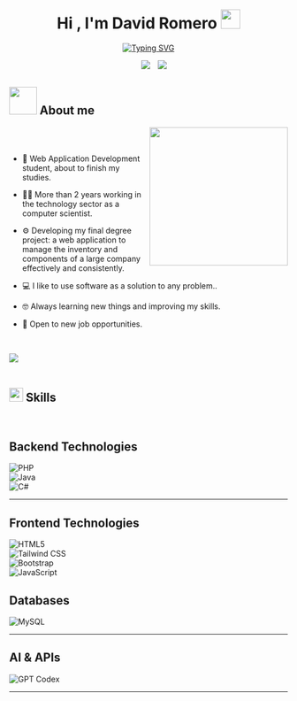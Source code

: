 <h1 align="center"><b>Hi , I'm David Romero </b><img src="https://media.giphy.com/media/hvRJCLFzcasrR4ia7z/giphy.gif" width="35"></h1>
<!--  -->
<p align="center">
  <a href="https://git.io/typing-svg"><img src="https://readme-typing-svg.demolab.com?font=Fira+Code&pause=1000&width=472&lines=Web+application+development+student;passionate+about+new+technologies;If+you+can+dream+it%2C+you+can+program+it." alt="Typing SVG" /></a>
</p>


 <div align="center"  class="icons-social" style="margin-left: 10px;">
        <a style="margin-left: 10px;"  target="_blank" href="https://www.linkedin.com/in/david-emanuel-romero-b87919210/">
			<img src="https://img.icons8.com/doodle/40/000000/linkedin--v2.png"></a>
        <a style="margin-left: 10px;" target="_blank" href="https://github.com/kalichicho">
		<img src="https://img.icons8.com/doodle/40/000000/github--v1.png"></a>
 </div>



## <picture><img src = "https://github.com/7oSkaaa/7oSkaaa/blob/main/Images/about_me.gif?raw=true" width = 50px></picture> About me

<picture> <img align="right" src="https://github.com/7oSkaaa/7oSkaaa/blob/main/Images/Right_Side.gif?raw=true" width = 250px></picture>

<br><br>

- :school: Web Application Development student, about to finish my studies.

- :technologist: More than 2 years working in the technology sector as a computer scientist.

- :gear: Developing my final degree project: a web application to manage the inventory and components of a large company effectively and consistently.

- :computer: I like to use software as a solution to any problem..

- :nerd_face: Always learning new things and improving my skills.

- :briefcase: Open to new job opportunities.
<br>


<!-- SECCIÓN DE SKILLS-->
<img src="https://user-images.githubusercontent.com/73097560/115834477-dbab4500-a447-11eb-908a-139a6edaec5c.gif"><br><br>

## <img src="https://media2.giphy.com/media/QssGEmpkyEOhBCb7e1/giphy.gif?cid=ecf05e47a0n3gi1bfqntqmob8g9aid1oyj2wr3ds3mg700bl&rid=giphy.gif" width ="25"><b> Skills</b>
<br>

<p align="center">

<!-- Section: Backend Technologies -->
## Backend Technologies
<!-- Languages and frameworks running on the server side -->
![PHP](https://img.shields.io/badge/PHP-777BB4?style=for-the-badge&logo=php&logoColor=white)  
![Java](https://img.shields.io/badge/Java-007396?style=for-the-badge&logo=java&logoColor=white)  
![C#](https://img.shields.io/badge/C%23-239120?style=for-the-badge&logo=csharp&logoColor=white)

---

<!-- Section: Frontend Technologies -->
## Frontend Technologies
<!-- Markup, styling frameworks and client‑side scripting -->
![HTML5](https://img.shields.io/badge/HTML5-E34F26?style=for-the-badge&logo=html5&logoColor=white)  
![Tailwind CSS](https://img.shields.io/badge/Tailwind_CSS-06B6D4?style=for-the-badge&logo=tailwind-css&logoColor=white)  
![Bootstrap](https://img.shields.io/badge/Bootstrap-563D7C?style=for-the-badge&logo=bootstrap&logoColor=white)  
![JavaScript](https://img.shields.io/badge/JavaScript-F7DF1E?style=for-the-badge&logo=javascript&logoColor=white)


<!-- Section: Databases -->
## Databases
<!-- Systems for data storage, querying and schema design -->
![MySQL](https://img.shields.io/badge/MySQL-4479A1?style=for-the-badge&logo=mysql&logoColor=white)

---


<!-- Section: AI & APIs -->
## AI & APIs
<!-- Tools and services for machine learning, NLU/NLP, and AI integrations -->
![GPT Codex](https://img.shields.io/badge/Codex-GPT-000000?style=for-the-badge&logo=openai&logoColor=white)

---
